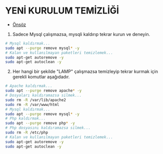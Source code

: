 # YENİ KURULUM TEMİZLİĞİ

- [Önsöz](https://github.com/cicekhasan/DersNotlarim)

1. Sadece Mysql çalışmazsa, mysqli kaldırıp tekrar kurun ve deneyin.

```bash
# Mysql kaldırmak...
sudo apt --purge remove mysql* -y
# Kalan ve kullanılmayan paketleri temizlemek...
sudo apt-get autoremove -y
sudo apt-get autoclean -y
```

2. Her hangi bir şekilde "LAMP" çalışmazsa temizleyip tekrar kurmak için gerekli komutlar aşağıdadır. 


```bash
# Apache kaldırmak...
sudo apt --purge remove apache* -y
# Dosyaları kaldıramazsa silmek...
sudo rm -R /var/lib/apache2
sudo rm -R /var/www/html
# Mysql kaldırmak...
sudo apt --purge remove mysql* -y
# Php kaldırmak...
sudo apt --purge remove php* -y
# Php dosyasını kaldıramazsa silmek...
sudo rm -R /etc/php
# Kalan ve kullanılmayan paketleri temizlemek...
sudo apt-get autoremove -y
sudo apt-get autoclean -y
```
